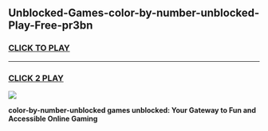 
## Unblocked-Games-color-by-number-unblocked-Play-Free-pr3bn
<h3>
<a href="https://premium76.site?title=color-by-number-unblocked&ref=21A">CLICK TO PLAY</a></h3>
<hr>

<h3>
<a href="https://premium76.site?title=color-by-number-unblocked&ref=21A">CLICK 2 PLAY</a>
  
</h3>

<a href="https://premium76.site?title=color-by-number-unblocked&ref=21A"><img src="https://clearcache.store/games.png"></a>


**color-by-number-unblocked games unblocked: Your Gateway to Fun and Accessible Online Gaming**
